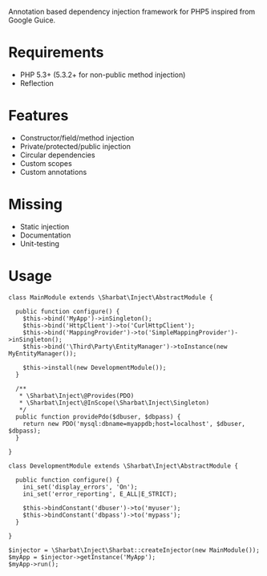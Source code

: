 Annotation based dependency injection framework for PHP5 inspired from Google Guice.

# Requirements
* PHP 5.3+ (5.3.2+ for non-public method injection)
* Reflection

# Features
+ Constructor/field/method injection
+ Private/protected/public injection
+ Circular dependencies
+ Custom scopes
+ Custom annotations

# Missing
- Static injection
- Documentation
- Unit-testing

# Usage
    class MainModule extends \Sharbat\Inject\AbstractModule {
    
      public function configure() {
        $this->bind('MyApp')->inSingleton();
        $this->bind('HttpClient')->to('CurlHttpClient');
        $this->bind('MappingProvider')->to('SimpleMappingProvider')->inSingleton();
        $this->bind('\Third\Party\EntityManager')->toInstance(new MyEntityManager());
        
        $this->install(new DevelopmentModule());
      }
    
      /**
       * \Sharbat\Inject\@Provides(PDO)
       * \Sharbat\Inject\@InScope(\Sharbat\Inject\Singleton)
       */
      public function providePdo($dbuser, $dbpass) {
        return new PDO('mysql:dbname=myappdb;host=localhost', $dbuser, $dbpass);
      }
    
    }
    
    class DevelopmentModule extends \Sharbat\Inject\AbstractModule {
    
      public function configure() {
        ini_set('display_errors', 'On');
        ini_set('error_reporting', E_ALL|E_STRICT);
        
        $this->bindConstant('dbuser')->to('myuser');
        $this->bindConstant('dbpass')->to('mypass');
      }
    
    }
    
    $injector = \Sharbat\Inject\Sharbat::createInjector(new MainModule());
    $myApp = $injector->getInstance('MyApp');
    $myApp->run();
